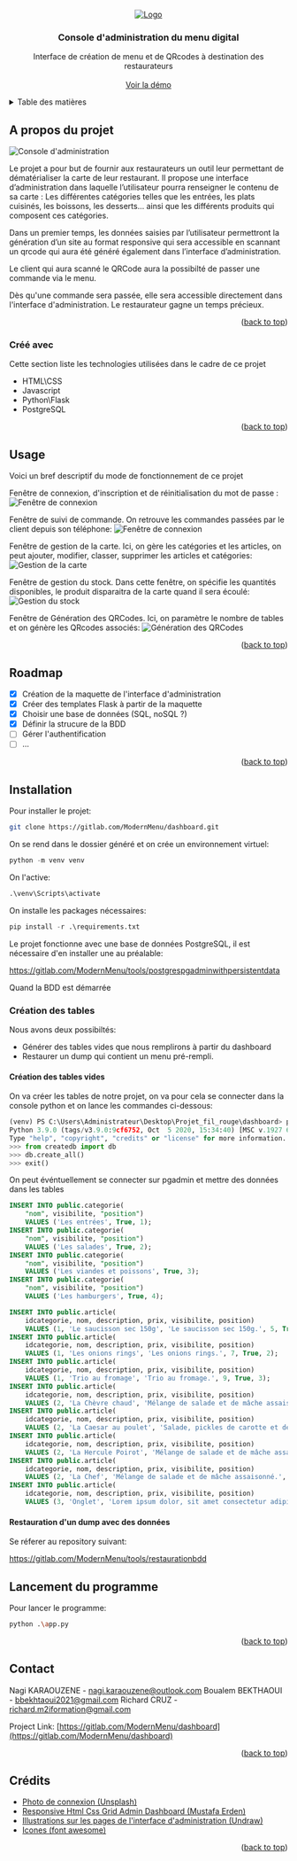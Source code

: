 <div id="top"></div>
<!-- PROJECT LOGO -->
<br />
<div align="center">
  <a href="https://gitlab.com/ModernMenu/dashboard">
    <img src="images/logologin2.png" alt="Logo">
  </a>

  <h3 align="center">Console d'administration du menu digital</h3>

  <p align="center">
    Interface de création de menu et de QRcodes à destination des restaurateurs
    <br />
    <br />
    <a href="https://admin.novation.menu/">Voir la démo</a>

  </p>
</div>



<!-- TABLE OF CONTENTS -->
<details>
  <summary>Table des matières</summary>
  <ol>
    <li>
      <a href="#a-propos-du-projet">A propos du projet</a>
      <ul>
        <li><a href="#créé-avec">Créé avec</a></li>
      </ul>
    </li>
    <li><a href="#usage">Usage</a></li>
    <li><a href="#roadmap">Roadmap</a></li>
    <li><a href="#installation">Installation</a></li>
    <li><a href="#contact">Contact</a></li>
    <li><a href="#crédits">Crédits</a></li>
  </ol>
</details>



<!-- ABOUT THE PROJECT -->
## A propos du projet

![Console d'administration](images/screen2.png)

Le projet a pour but de fournir aux restaurateurs un outil leur permettant de dématérialiser la carte de leur restaurant.
Il propose une interface d’administration dans laquelle l’utilisateur pourra renseigner le contenu de sa carte : Les différentes catégories telles que les entrées, les plats cuisinés, les boissons, les desserts… ainsi que les différents produits qui composent ces catégories.

Dans un premier temps, les données saisies par l’utilisateur permettront la génération d’un site au format responsive qui sera accessible en scannant un qrcode qui aura été généré également dans l’interface d’administration.

Le client qui aura scanné le QRCode aura la possibilté de passer une commande via le menu.

Dès qu'une commande sera passée, elle sera accessible directement dans l'interface d'administration. Le restaurateur gagne un temps précieux.

<p align="right">(<a href="#top">back to top</a>)</p>



### Créé avec

Cette section liste les technologies utilisées dans le cadre de ce projet

* HTML\CSS
* Javascript
* Python\Flask
* PostgreSQL

<p align="right">(<a href="#top">back to top</a>)</p>



<!-- USAGE EXAMPLES -->
## Usage

Voici un bref descriptif du mode de fonctionnement de ce projet

Fenêtre de connexion, d'inscription et de réinitialisation du mot de passe :
![Fenêtre de connexion](images/screen1.png)

Fenêtre de suivi de commande. On retrouve les commandes passées par le client depuis son téléphone:
![Fenêtre de connexion](images/screen2.png)

Fenêtre de gestion de la carte. Ici, on gère les catégories et les articles, on peut ajouter, modifier, classer, supprimer les articles et catégories:
![Gestion de la carte](images/screen3.png)

Fenêtre de gestion du stock. Dans cette fenêtre, on spécifie les quantités disponibles, le produit disparaitra de la carte quand il sera écoulé:
![Gestion du stock](images/screen4.png)

Fenêtre de Génération des QRCodes. Ici, on paramètre le nombre de tables et on génère les QRcodes associés:
![Génération des QRCodes](images/screen5.png)

<p align="right">(<a href="#top">back to top</a>)</p>



<!-- ROADMAP -->
## Roadmap

- [x] Création de la maquette de l'interface d'administration
- [x] Créer des templates Flask à partir de la maquette
- [x] Choisir une base de données (SQL, noSQL ?)
- [x] Définir la strucure de la BDD
- [ ] Gérer l'authentification
- [ ] ...

<p align="right">(<a href="#top">back to top</a>)</p>

## Installation

Pour installer le projet:

```bash
git clone https://gitlab.com/ModernMenu/dashboard.git
```
On se rend dans le dossier généré et on crée un environnement virtuel:

```python
python -m venv venv
```

On l'active:

```python
.\venv\Scripts\activate
```

On installe les packages nécessaires:

```python
pip install -r .\requirements.txt
```

Le projet fonctionne avec une base de données PostgreSQL, il est nécessaire d'en installer une au préalable:

https://gitlab.com/ModernMenu/tools/postgrespgadminwithpersistentdata

Quand la BDD est démarrée

### Création des tables

Nous avons deux possibiltés:
- Générer des tables vides que nous remplirons à partir du dashboard
- Restaurer un dump qui contient un menu pré-rempli.

#### Création des tables vides

On va créer les tables de notre projet, on va pour cela se connecter dans la console python et on lance les commandes ci-dessous:

```python
(venv) PS C:\Users\Administrateur\Desktop\Projet_fil_rouge\dashboard> python
Python 3.9.0 (tags/v3.9.0:9cf6752, Oct  5 2020, 15:34:40) [MSC v.1927 64 bit (AMD64)] on win32
Type "help", "copyright", "credits" or "license" for more information.
>>> from createdb import db
>>> db.create_all()
>>> exit()
```
On peut événtuellement se connecter sur pgadmin et mettre des données dans les tables

```sql
INSERT INTO public.categorie(
	"nom", visibilite, "position")
	VALUES ('Les entrées', True, 1);
INSERT INTO public.categorie(
	"nom", visibilite, "position")
	VALUES ('Les salades', True, 2);
INSERT INTO public.categorie(
	"nom", visibilite, "position")
	VALUES ('Les viandes et poissons', True, 3);
INSERT INTO public.categorie(
	"nom", visibilite, "position")
	VALUES ('Les hamburgers', True, 4);
```

```sql
INSERT INTO public.article(
	idcategorie, nom, description, prix, visibilite, position)
	VALUES (1, 'Le saucisson sec 150g', 'Le saucisson sec 150g.', 5, True, 1);
INSERT INTO public.article(
	idcategorie, nom, description, prix, visibilite, position)
	VALUES (1, 'Les onions rings', 'Les onions rings.', 7, True, 2);
INSERT INTO public.article(
	idcategorie, nom, description, prix, visibilite, position)
	VALUES (1, 'Trio au fromage', 'Trio au fromage.', 9, True, 3);
INSERT INTO public.article(
	idcategorie, nom, description, prix, visibilite, position)
	VALUES (2, 'La Chèvre chaud', 'Mélange de salade et de mâche assaisonné à la vinaigrette balsamique, pickles de carotte et de chou rouge.', 5, True, 1);
INSERT INTO public.article(
	idcategorie, nom, description, prix, visibilite, position)
	VALUES (2, 'La Caesar au poulet', 'Salade, pickles de carotte et de chou rouge, oignons rouges, aiguillettes de poulet croustillantes.', 7, True, 2);
INSERT INTO public.article(
	idcategorie, nom, description, prix, visibilite, position)
	VALUES (2, 'La Hercule Poirot', 'Mélange de salade et de mâche assaisonné à la vinaigrette balsamique.', 5, True, 3);
INSERT INTO public.article(
	idcategorie, nom, description, prix, visibilite, position)
	VALUES (2, 'La Chef', 'Mélange de salade et de mâche assaisonné.', 7, True, 4);
INSERT INTO public.article(
	idcategorie, nom, description, prix, visibilite, position)
	VALUES (3, 'Onglet', 'Lorem ipsum dolor, sit amet consectetur adipisicing elit.', 10, True, 1);
```
#### Restauration d'un dump avec des données

Se réferer au repository suivant:

https://gitlab.com/ModernMenu/tools/restaurationbdd
## Lancement du programme

Pour lancer le programme:

```bash
python .\app.py 
```
<p align="right">(<a href="#top">back to top</a>)</p>

<!-- CONTACT -->
## Contact

Nagi KARAOUZENE - nagi.karaouzene@outlook.com
Boualem BEKTHAOUI - bbekhtaoui2021@gmail.com
Richard CRUZ - richard.m2iformation@gmail.com

Project Link: [https://gitlab.com/ModernMenu/dashboard](https://gitlab.com/ModernMenu/dashboard)

<p align="right">(<a href="#top">back to top</a>)</p>



<!-- ACKNOWLEDGMENTS -->
## Crédits

* [Photo de connexion (Unsplash)](https://unsplash.com/photos/qW-QuO5b9fY)
* [Responsive Html Css Grid Admin Dashboard (Mustafa Erden)](https://github.com/mustafaerden/Html-Css-Grid-Admin-Dashboard)
* [Illustrations sur les pages de l'interface d'administration (Undraw)](https://undraw.co/)
* [Icones (font awesome)](https://fontawesome.com/)

<p align="right">(<a href="#top">back to top</a>)</p>




